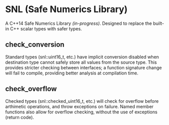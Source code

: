 SNL (Safe Numerics Library)
===

A C++14 Safe Numerics Library _(in-progress)_. Designed to replace the built-in C++ scalar types with safer types. 

check_conversion
---
Standard types (snl::uint16_t, etc.) have implicit conversion disabled when destination type cannot safely store all values from the source type. This provides stricter checking between interfaces; a function signature change will fail to compile, providing better analysis at compilation time.

check_overflow
---
Checked types (snl::checked_uint16_t, etc.) will check for overflow before arthimetic operations, and throw exceptions on failure. Named member functions also allow for overflow checking, without the use of exceptions (return code).
